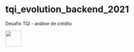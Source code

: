 # tqi_evolution_backend_2021
Desafio TQI - análise de crédito

<img src="https://upload.wikimedia.org/wikipedia/commons/9/99/Unofficial_JavaScript_logo_2.svg" width="50px">
